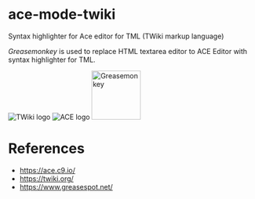 # ace-mode-twiki
Syntax highlighter for Ace editor for TML (TWiki markup language)

*Greasemonkey* is used to replace HTML textarea editor to ACE Editor with syntax highlighter for TML.

![TWiki logo](https://twiki.org/p/pub/TWiki04x01/TWikiLogos/T-logo-88x31-t.gif)
![ACE logo](https://ace.c9.io/doc/site/images/ace-tab.png)
<img alt="Greasemonkey" src="https://upload.wikimedia.org/wikipedia/commons/thumb/f/fc/Greasemonkey.svg/220px-Greasemonkey.svg.png" width="100"  />

# References

* https://ace.c9.io/
* https://twiki.org/
* https://www.greasespot.net/
